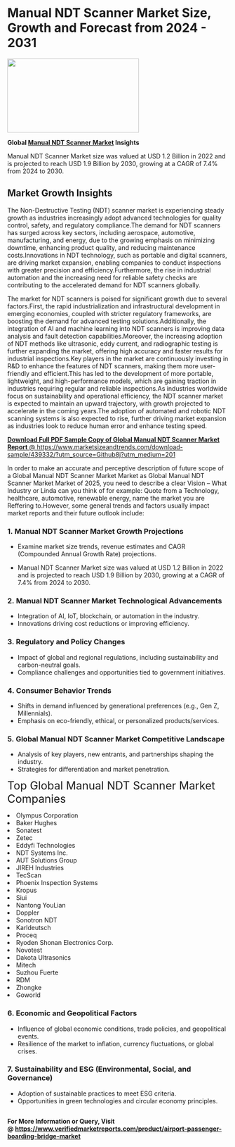 <H1>Manual NDT Scanner Market Size, Growth and Forecast from 2024 - 2031</H1><img class="aligncenter size-medium wp-image-584254" src="https://thirdeyenews.in/wp-content/uploads/2024/09/Global-Market-Research-300x168.jpeg" alt="" width="300" height="168" /><p><strong>Global&nbsp;<a href="https://www.marketsizeandtrends.com/download-sample/439332/?utm_source=Github8j?utm_medium=201">Manual NDT Scanner Market</a> Insights</strong></p><p>Manual NDT Scanner Market size was valued at USD 1.2 Billion in 2022 and is projected to reach USD 1.9 Billion by 2030, growing at a CAGR of 7.4% from 2024 to 2030.</p><p><h2>Market Growth Insights</h2> <p>The Non-Destructive Testing (NDT) scanner market is experiencing steady growth as industries increasingly adopt advanced technologies for quality control, safety, and regulatory compliance.The demand for NDT scanners has surged across key sectors, including aerospace, automotive, manufacturing, and energy, due to the growing emphasis on minimizing downtime, enhancing product quality, and reducing maintenance costs.Innovations in NDT technology, such as portable and digital scanners, are driving market expansion, enabling companies to conduct inspections with greater precision and efficiency.Furthermore, the rise in industrial automation and the increasing need for reliable safety checks are contributing to the accelerated demand for NDT scanners globally.</p> <p><a href="#"></a></p> <p>The market for NDT scanners is poised for significant growth due to several factors.First, the rapid industrialization and infrastructural development in emerging economies, coupled with stricter regulatory frameworks, are boosting the demand for advanced testing solutions.Additionally, the integration of AI and machine learning into NDT scanners is improving data analysis and fault detection capabilities.Moreover, the increasing adoption of NDT methods like ultrasonic, eddy current, and radiographic testing is further expanding the market, offering high accuracy and faster results for industrial inspections.Key players in the market are continuously investing in R&D to enhance the features of NDT scanners, making them more user-friendly and efficient.This has led to the development of more portable, lightweight, and high-performance models, which are gaining traction in industries requiring regular and reliable inspections.As industries worldwide focus on sustainability and operational efficiency, the NDT scanner market is expected to maintain an upward trajectory, with growth projected to accelerate in the coming years.The adoption of automated and robotic NDT scanning systems is also expected to rise, further driving market expansion as industries look to reduce human error and enhance testing speed.</p> <p><a href="#"></p><p><span class=""><strong>Download Full PDF Sample Copy of Global Manual NDT Scanner Market Report</strong> @ <a href="https://www.marketsizeandtrends.com/download-sample/439332/?utm_source=Github8j?utm_medium=201" target="_blank">https://www.marketsizeandtrends.com/download-sample/439332/?utm_source=Github8j?utm_medium=201</a></span></p><p>In order to make an accurate and perceptive description of future scope of a Global&nbsp;Manual NDT Scanner Market Market as Global&nbsp;Manual NDT Scanner Market Market of 2025, you need to describe a clear Vision &ndash; What Industry or Linda can you think of for example: Quote from a Technology, healthcare, automotive, renewable energy, name the market you are Reffering to.However, some general trends and factors usually impact market reports and their future outlook include:</p><h3>1.&nbsp;<strong>Manual NDT Scanner Market Growth Projections</strong></h3><ul><li>Examine market size trends, revenue estimates and CAGR (Compounded Annual Growth Rate) projections.</li><li><p>Manual NDT Scanner Market size was valued at USD 1.2 Billion in 2022 and is projected to reach USD 1.9 Billion by 2030, growing at a CAGR of 7.4% from 2024 to 2030.</p></li></ul><h3>2.&nbsp;<strong>Manual NDT Scanner Market Technological Advancements</strong></h3><ul><li>Integration of AI, IoT, blockchain, or automation in the industry.</li><li>Innovations driving cost reductions or improving efficiency.</li></ul><h3>3.&nbsp;<strong>Regulatory and Policy Changes</strong></h3><ul><li>Impact of global and regional regulations, including sustainability and carbon-neutral goals.</li><li>Compliance challenges and opportunities tied to government initiatives.</li></ul><h3>4.&nbsp;<strong>Consumer Behavior Trends</strong></h3><ul><li>Shifts in demand influenced by generational preferences (e.g., Gen Z, Millennials).</li><li>Emphasis on eco-friendly, ethical, or personalized products/services.</li></ul><h3>5.&nbsp;<strong>Global Manual NDT Scanner Market Competitive Landscape</strong></h3><ul><li>Analysis of key players, new entrants, and partnerships shaping the industry.</li><li>Strategies for differentiation and market penetration.</li></ul><p data-pm-slice="1 1 []"><span style="color: inherit; font-family: inherit; font-size: 25px;">Top Global Manual NDT Scanner Market Companies</span></p><div class="" data-test-id=""><p><li>Olympus Corporation</li><li> Baker Hughes</li><li> Sonatest</li><li> Zetec</li><li> Eddyfi Technologies</li><li> NDT Systems Inc.</li><li> AUT Solutions Group</li><li> JIREH Industries</li><li> TecScan</li><li> Phoenix Inspection Systems</li><li> Kropus</li><li> Siui</li><li> Nantong YouLian</li><li> Doppler</li><li> Sonotron NDT</li><li> Karldeutsch</li><li> Proceq</li><li> Ryoden Shonan Electronics Corp.</li><li> Novotest</li><li> Dakota Ultrasonics</li><li> Mitech</li><li> Suzhou Fuerte</li><li> RDM</li><li> Zhongke</li><li> Goworld</li></p></div><h3>6.&nbsp;<strong>Economic and Geopolitical Factors</strong></h3><ul><li>Influence of global economic conditions, trade policies, and geopolitical events.</li><li>Resilience of the market to inflation, currency fluctuations, or global crises.</li></ul><h3>7.&nbsp;<strong>Sustainability and ESG (Environmental, Social, and Governance)</strong></h3><ul><li>Adoption of sustainable practices to meet ESG criteria.</li><li>Opportunities in green technologies and circular economy principles.</li></ul><h2><strong style="font-size: 14px;">For More Information or Query, Visit @&nbsp;</strong><a style="background-color: #ffffff; font-size: 14px;" href="https://www.marketsizeandtrends.com/report/manual-ndt-scanner-market/" target="_blank">https://www.verifiedmarketreports.com/product/airport-passenger-boarding-bridge-market</a></h2>